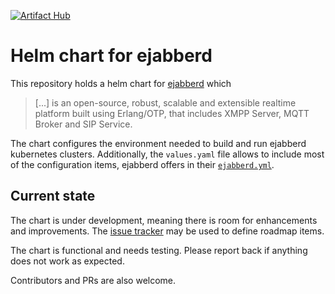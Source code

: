 
[![Artifact Hub](https://img.shields.io/endpoint?url=https://artifacthub.io/badge/repository/ejabberd)](https://artifacthub.io/packages/search?repo=ejabberd)

# Helm chart for ejabberd

This repository holds a helm chart for [ejabberd](https://github.com/processone/ejabberd)
which
> [...] is an open-source, robust, scalable and extensible realtime platform
> built using Erlang/OTP, that includes XMPP Server, MQTT Broker and SIP Service.

The chart configures the environment needed to build and run ejabberd kubernetes
clusters. Additionally, the `values.yaml` file allows to include most of the
configuration items, ejabberd offers in their [`ejabberd.yml`](https://github.com/processone/ejabberd/blob/master/ejabberd.yml.example).

## Current state

The chart is under development, meaning there is room for enhancements and
improvements. The [issue tracker](https://github.com/indevlab/helm-ejabberd/issues)
may be used to define roadmap items.

The chart is functional and needs testing. Please report back if anything does
not work as expected.

Contributors and PRs are also welcome.
